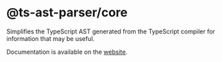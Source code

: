 @ts-ast-parser/core
=================

Simplifies the TypeScript AST generated from the TypeScript compiler for information that may be useful.

Documentation is available on the [website](https://jordimarimon.github.io/ts-ast-parser/core/overview).
